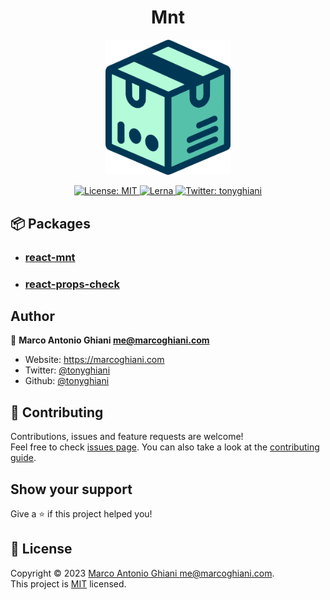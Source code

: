 <h1 align="center">Mnt</h1>

<p align="center">
  <img width="200" src="./assets/mnt_logo.svg" alt="mnt">
</p>

<p align="center">
  <a href="https://github.com/tonyghiani/mnt/blob/master/LICENSE" target="_blank">
    <img alt="License: MIT" src="https://img.shields.io/badge/License-MIT-blue.svg?style=for-the-badge" />
  </a>
  <a href="https://lerna.js.org/" target="_blank">
    <img alt="Lerna" src="https://img.shields.io/badge/maintained%20with-lerna-cc00ff.svg?style=for-the-badge" />
  </a>
  <a href="https://x.com/tonyghiani" target="_blank">
    <img alt="Twitter: tonyghiani" src="https://img.shields.io/twitter/follow/tonyghiani.svg?style=for-the-badge" />
  </a>
</p>

## 📦 Packages

- ### [react-mnt](https://github.com/tonyghiani/mnt/tree/master/packages/react-mnt)
- ### [react-props-check](https://github.com/tonyghiani/mnt/tree/master/packages/react-props-check)

## Author

👤 **Marco Antonio Ghiani <me@marcoghiani.com>**

- Website: https://marcoghiani.com
- Twitter: [@tonyghiani](https://twitter.com/tonyghiani)
- Github: [@tonyghiani](https://github.com/tonyghiani)

## 🤝 Contributing

Contributions, issues and feature requests are welcome!<br />Feel free to check [issues page](https://github.com/tonyghiani/mnt/issues). You can also take a look at the [contributing guide](https://github.com/tonyghiani/mnt/blob/master/CONTRIBUTING.md).

## Show your support

Give a ⭐️ if this project helped you!

## 📝 License

Copyright © 2023 [Marco Antonio Ghiani <me@marcoghiani.com>](https://github.com/tonyghiani).<br />
This project is [MIT](https://github.com/tonyghiani/mnt/blob/master/LICENSE) licensed.
